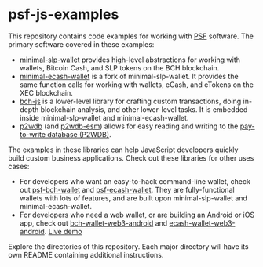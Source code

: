 # psf-js-examples

This repository contains code examples for working with [PSF](https://psfoundation.cash) software. The primary software covered in these examples:

- [minimal-slp-wallet](https://www.npmjs.com/package/minimal-slp-wallet) provides high-level abstractions for working with wallets, Bitcoin Cash, and SLP tokens on the BCH blockchain.
- [minimal-ecash-wallet](https://www.npmjs.com/package/minimal-ecash-wallet) is a fork of minimal-slp-wallet. It provides the same function calls for working with wallets, eCash, and eTokens on the XEC blockchain.
- [bch-js](https://www.npmjs.com/package/@psf/bch-js) is a lower-level library for crafting custom transactions, doing in-depth blockchain analysis, and other lower-level tasks. It is embedded inside minimal-slp-wallet and minimal-ecash-wallet.
- [p2wdb](https://www.npmjs.com/package/p2wdb) (and [p2wdb-esm](https://www.npmjs.com/package/p2wdb-esm)) allows for easy reading and writing to the [pay-to-write database (P2WDB)](https://p2wdb.com/).

The examples in these libraries can help JavaScript developers quickly build custom business applications. Check out these libraries for other uses cases:
- For developers who want an easy-to-hack command-line wallet, check out [psf-bch-wallet]() and [psf-ecash-wallet](). They are fully-functional wallets with lots of features, and are built upon minimal-slp-wallet and minimal-ecash-wallet.
- For developers who need a web wallet, or are building an Android or iOS app, check out [bch-wallet-web3-android](https://github.com/Permissionless-Software-Foundation/bch-wallet-web3-android) and [ecash-wallet-web3-android](https://github.com/Permissionless-Software-Foundation/ecash-wallet-web3-android). [Live demo](https://bchn-wallet.fullstack.cash)

Explore the directories of this repository. Each major directory will have its own README containing additional instructions.